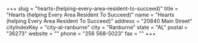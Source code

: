 +++
slug = "hearts-(helping-every-area-resident-to-succeed)"
title = "Hearts (helping Every Area Resident To Succeed)"
name = "Hearts (helping Every Area Resident To Succeed)"
address = "20840 Main Street"
cityIndexKey = "city-al-ranburne"
city = "Ranburne"
state = "AL"
postal = "36273"
website = ""
phone = "256 568-5023"
fax = ""
+++
